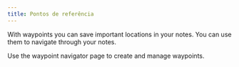 ```yaml
---
title: Pontos de referência
---
```


With waypoints you can save important locations in your notes. You can use them to navigate through your notes.

Use the waypoint navigator page to create and manage waypoints.
